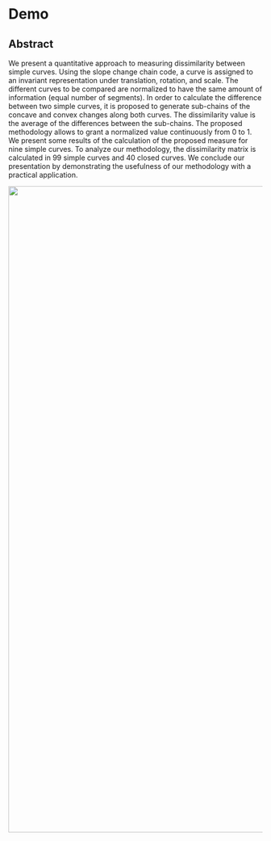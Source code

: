 # Demo
## Abstract

We present a quantitative approach to measuring dissimilarity between simple curves. Using the slope change chain code, a curve is assigned to an invariant representation under translation, rotation, and scale.  The different curves to be compared are normalized to have the same amount of information (equal number of segments). In order to calculate the difference between two simple curves, it is proposed to generate sub-chains of the concave and convex changes along both curves. The dissimilarity value is the average of the differences between the sub-chains. The proposed methodology allows to grant a normalized value continuously from 0 to 1. We present some results of the calculation of the proposed measure for nine simple curves. To analyze our methodology, the dissimilarity matrix is calculated in 99 simple curves and 40 closed curves. We conclude our presentation by demonstrating the usefulness of our methodology with a practical application.

<div style="display: flex; justify-content: center">
    <img src="assets/figures.jpeg" style="width: 80rem;" />
</div>